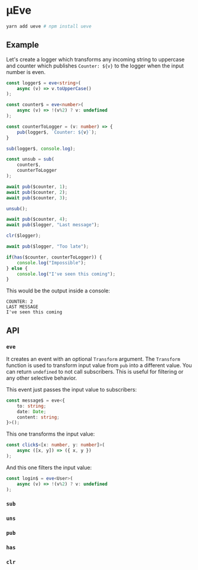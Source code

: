 # μEve

```bash
yarn add ueve # npm install ueve
```

## Example

Let's create a logger which transforms any incoming string to uppercase and counter which publishes `Counter: ${v}` to the logger when the input number is even.

```ts
const logger$ = eve<string>(
	async (v) => v.toUpperCase()
);

const counter$ = eve<number>(
	async (v) => !(v%2) ? v: undefined
); 

const counterToLogger = (v: number) => {
	pub(logger$, `Counter: ${v}`);
}

sub(logger$, console.log);

const unsub = sub(
	counter$, 
	counterToLogger	
);

await pub($counter, 1);
await pub($counter, 2);
await pub($counter, 3);

unsub();

await pub($counter, 4);
await pub($logger, "Last message");

clr($logger);

await pub($logger, "Too late");

if(has($counter, counterToLogger)) {
	console.log("Impossible");
} else {
	console.log("I've seen this coming");
}
``` 

This would be the output inside a console:

```
COUNTER: 2
LAST MESSAGE
I've seen this coming
```

## API

### `eve`

It creates an event with an optional `Transform` argument. The `Transform` function is used to transform input value from `pub` into a different value. You can return `undefined` to not call subscribers. This is useful for filtering or any other selective behavior. 

This event just passes the input value to subscribers:

```ts
const message$ = eve<{
	to: string;
	date: Date;
	content: string;
}>();
```

This one transforms the input value:

```ts
const click$<[x: number, y: number]>(
	async ([x, y]) => ({ x, y })
);
```

And this one filters the input value:

```ts
const login$ = eve<User>(
	async (v) => !(v%2) ? v: undefined
);
```

### `sub`

### `uns`

### `pub`

### `has`

### `clr`
